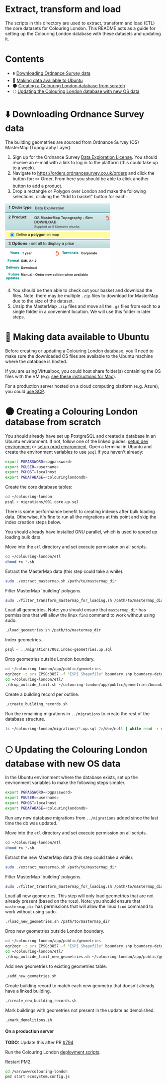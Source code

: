 # Extract, transform and load

The scripts in this directory are used to extract, transform and load (ETL) the core datasets for Colouring London. This README acts as a guide for setting up the Colouring London database with these datasets and updating it.

# Contents

- :arrow_down: [Downloading Ordnance Survey data](#arrow_down-downloading-ordnance-survey-data)
- :penguin: [Making data available to Ubuntu](#penguin-making-data-available-to-ubuntu)
- :new_moon: [Creating a Colouring London database from scratch](#new_moon-creating-a-colouring-london-database-from-scratch)
- :full_moon: [Updating the Colouring London database with new OS data](#full_moon-updating-the-colouring-london-database-with-new-os-data)

# :arrow_down: Downloading Ordnance Survey data

The building geometries are sourced from Ordnance Survey (OS) MasterMap (Topography Layer).

1. Sign up for the Ordnance Survey [Data Exploration License](https://www.ordnancesurvey.co.uk/business-government/licensing-agreements/data-exploration-sign-up). You should receive an e-mail with a link to log in to the platform (this could take  up to a week).
2. Navigate to https://orders.ordnancesurvey.co.uk/orders and click the button for: ✏️ Order. From here you should be able to click another button to add a product.
3. Drop a rectangle or Polygon over London and make the following selections, clicking the "Add to basket" button for each:

![](screenshot/MasterMap.png)
<p></p>

4. You should be then able to check out your basket and download the files. Note: there may be multiple `.zip` files to download for MasterMap due to the size of the dataset.
6. Unzip the MasterMap `.zip` files and move all the `.gz` files from each to a single folder in a convenient location. We will use this folder in later steps.

# :penguin: Making data available to Ubuntu

Before creating or updating a Colouring London database, you'll need to make sure the downloaded OS files are available to the Ubuntu machine where the database is hosted.

If you are using Virtualbox, you could host share folder(s) containing the OS files with the VM (e.g. [see these instructions for Mac](https://medium.com/macoclock/share-folder-between-macos-and-ubuntu-4ce84fb5c1ad)).

For a production server hosted on a cloud computing platform (e.g. Azure), you could [use SCP](https://uoa-eresearch.github.io/vmhandbook/doc/copy-file-linux.html).

# :new_moon: Creating a Colouring London database from scratch

You should already have set up PostgreSQL and created a database in an Ubuntu environment. If not, follow one of the linked guides: [setup dev environment](../docs/setup-dev-environment.md) or [setup prod environment](../docs/setup-production-environment.md). Open a terminal in Ubuntu and create the environment variables to use `psql` if you haven't already:

```bash
export PGPASSWORD=<pgpassword>
export PGUSER=<username>
export PGHOST=localhost
export PGDATABASE=<colouringlondondb>
```

Create the core database tables:

```bash
cd ~/colouring-london
psql < migrations/001.core.up.sql
```

There is some performance benefit to creating indexes after bulk loading data.
Otherwise, it's fine to run all the migrations at this point and skip the index
creation steps below.

You should already have installed GNU parallel, which is used to speed up loading bulk data.

Move into the `etl` directory and set execute permission on all scripts.

```bash
cd ~/colouring-london/etl
chmod +x *.sh
```

Extract the MasterMap data (this step could take a while).

```bash
sudo ./extract_mastermap.sh /path/to/mastermap_dir
```

Filter MasterMap 'building' polygons.

```bash
sudo ./filter_transform_mastermap_for_loading.sh /path/to/mastermap_dir
```

Load all geometries. Note: you should ensure that `mastermap_dir` has permissions that will allow the linux `find` command to work without using sudo.

```bash
./load_geometries.sh /path/to/mastermap_dir
```

Index geometries.

```bash
psql < ../migrations/002.index-geometries.up.sql
```

Drop geometries outside London boundary.

```bash
cd ~/colouring-london/app/public/geometries
ogr2ogr -t_srs EPSG:3857 -f "ESRI Shapefile" boundary.shp boundary-detailed.geojson
cd ~/colouring-london/etl/
./drop_outside_limit.sh ~/colouring-london/app/public/geometries/boundary.shp
```

Create a building record per outline.

```bash
./create_building_records.sh
```

Run the remaining migrations in `../migrations` to create the rest of the database structure.

```bash
ls ~/colouring-london/migrations/*.up.sql 2>/dev/null | while read -r migration; do psql < $migration; done;
```

# :full_moon: Updating the Colouring London database with new OS data

In the Ubuntu environment where the database exists, set up the environment variables to make the following steps simpler.
```bash
export PGPASSWORD=<pgpassword>
export PGUSER=<username>
export PGHOST=localhost
export PGDATABASE=<colouringlondondb>
```

Run any new database migrations from `../migrations` added since the last time the db was updated.

Move into the `etl` directory and set execute permission on all scripts.

```bash
cd ~/colouring-london/etl
chmod +x *.sh
```

Extract the new MasterMap data (this step could take a while).

```bash
sudo ./extract_mastermap.sh /path/to/mastermap_dir
```

Filter MasterMap 'building' polygons.

```bash
sudo ./filter_transform_mastermap_for_loading.sh /path/to/mastermap_dir
```

Load all new geometries. This step will only load geometries that are not already present (based on the `TOID`). Note: you should ensure that `mastermap_dir` has permissions that will allow the linux `find` command to work without using sudo.

```bash
./load_new_geometries.sh /path/to/mastermap_dir
```

Drop new geometries outside London boundary.

```bash
cd ~/colouring-london/app/public/geometries
ogr2ogr -t_srs EPSG:3857 -f "ESRI Shapefile" boundary.shp boundary-detailed.geojson
cd ~/colouring-london/etl/
./drop_outside_limit_new_geometries.sh ~/colouring-london/app/public/geometries/boundary.shp
```

Add new geometries to existing geometries table.

```bash
./add_new_geometries.sh 
```

Create building record to match each new geometry that doesn't already have a linked building.

```bash
./create_new_building_records.sh 
```

Mark buildings with geometries not present in the update as demolished.

```bash
./mark_demolitions.sh
```

#### On a production server

**TODO:** Update this after PR [#794](https://github.com/colouring-cities/colouring-london/pull/794)

Run the Colouring London [deployment scripts](https://github.com/colouring-cities/colouring-london-config#deployment).

Restart PM2.

```bash
cd /var/www/colouring-london
pm2 start ecosystem.config.js
```